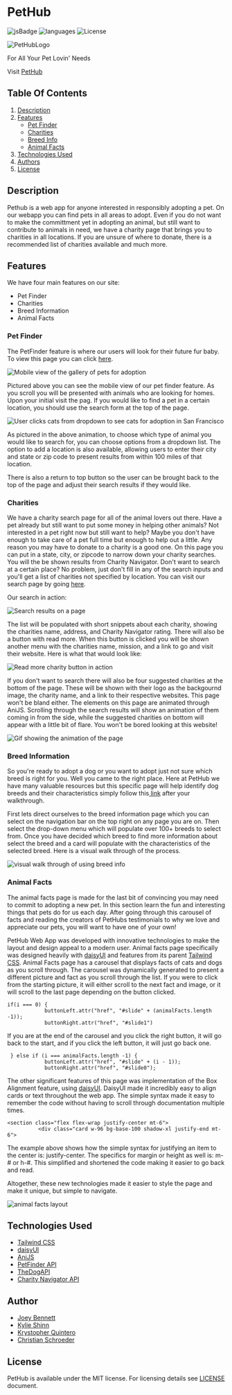 # **PetHub**

![jsBadge](https://img.shields.io/github/languages/top/cmwschroeder/pethub?style=plastic)
![languages](https://img.shields.io/github/languages/count/cmwschroeder/pethub)
![License](https://img.shields.io/github/license/cmwschroeder/pethub)


![PetHubLogo](./assets/media/PetHubLogo.png)

For All Your Pet Lovin' Needs

Visit [PetHub](https://cmwschroeder.github.io/pethub/)

## **Table Of Contents**
1. [Description](#description)
2. [Features](#features)
    - [Pet Finder](#pet-finder)
    - [Charities](#charities)
    - [Breed Info](#breed-information)
    - [Animal Facts](#animal-facts)
3. [Technologies Used](#technologies-used)
4. [Authors](#author)
5. [License](#license)

## **Description**

Pethub is a web app for anyone interested in responsibly adopting a pet. On our webapp you can find pets in all areas to adopt. Even if you do not want to make the committment yet in adopting an animal, but still want to contribute to animals in need, we have a charity page that brings you to charities in all locations. If you are unsure of where to donate, there is a recommended list of charities available and much more.

## **Features**

We have four main features on our site: 
* Pet Finder
* Charities
* Breed Information
* Animal Facts

### **Pet Finder**

The PetFinder feature is where our users will look for their future fur baby. To view this page you can click [here](https://cmwschroeder.github.io/pethub/pages/petFinder.html).

![Mobile view of the gallery of pets for adoption](./assets/media/petFinderScroll.gif)

Pictured above you can see the mobile view of our pet finder feature. As you scroll you will be presented with animals who are looking for homes. Upon your initial visit the pag. If you would like to find a pet in a certain location, you should use the search form at the top of the page.

![User clicks cats from dropdown to see cats for adoption in San Francisco](./assets/media/petFinderSearch.gif)

As pictured in the above animation, to choose which type of animal you would like to search for, you can choose options from a dropdown list. The option to add a location is also available, allowing users to enter their city and state or zip code to present results from within 100 miles of that location.

There is also a return to top button so the user can be brought back to the top of the page and adjust their search results if they would like.

### **Charities**

We have a charity search page for all of the animal lovers out there. Have a pet already but still want to put some money in helping other animals? Not interested in a pet right now but still want to help? Maybe you don't have enough to take care of a pet full time but enough to help out a little. Any reason you may have to donate to a charity is a good one. On this page you can put in a state, city, or zipcode to narrow down your charity searches. You will the be shown results from Charity Navigator. Don't want to search at a certain place? No problem, just don't fill in any of the search inputs and you'll get a list of charities not specified by location. You can visit our search page by going [here](https://cmwschroeder.github.io/pethub/pages/charity.html).

Our search in action:

![Search results on a page](./assets/media/search-charities.gif)

The list will be populated with short snippets about each charity, showing the charities name, address, and Charity Navigator rating. There will also be a button with read more. When this button is clicked you will be shown another menu with the charities name, mission, and a link to go and visit their website. Here is what that would look like:

![Read more charity button in action](./assets/media/view-charity-info.gif)

If you don't want to search there will also be four suggested charities at the bottom of the page. These will be shown with their logo as the backgournd image, the charity name, and a link to their respective websites. This page won't be bland either. The elements on this page are animated through AniJS. Scrolling through the search results will show an animation of them coming in from the side, while the suggested charities on bottom will appear with a little bit of flare. You won't be bored looking at this website!

![Gif showing the animation of the page](./assets/media/animated-charity-page.gif)

### **Breed Information**
So you're ready to adopt a dog or you want to adopt just not sure which breed is right for you. Well you came to the right place. Here at PetHub we have many valuable resources but this specific page will help identify dog breeds and their characteristics simply follow this<a href='https://cmwschroeder.github.io/pethub/pages/dogBreeds.html' target='_blank'> link</a> after your walkthrough. 

First lets direct ourselves to the breed information page which you can select on the navigation bar on the top right on any page you are on. Then select the drop-down menu which will populate over 100+ breeds to select from. Once you have decided which breed to find more information about select the breed and a card will populate with the characteristics of the selected breed. Here is a visual walk through of the process.

![visual walk through of using breed info](assets/media/dogbreedtut.gif)

### **Animal Facts**

The animal facts page is made for the last bit of convincing you may need to commit to adopting a new pet. In this section learn the fun and interesting things that pets do for us each day. After going through this carousel of facts and reading the creators of PetHubs testimonials to why we love and appreciate our pets, you will want to have one of your own!

PetHub Web App was developed with innovative technologies to make the layout and design appeal to a modern user. Animal facts page specifically was designed heavily with [daisyUI](https://daisyui.com/) and features from its parent [Tailwind CSS](https://tailwindcss.com/docs/installation). Animal Facts page has a carousel that displays facts of cats and dogs as you scroll through. The carousel was dynamically generated to present a different picture and fact as you scroll through the list. 
If you were to click from the starting picture, it will either scroll to the next fact and image, or it will scroll to the last page depending on the button clicked.
```
if(i === 0) {
            buttonLeft.attr("href", "#slide" + (animalFacts.length -1)); 
            buttonRight.attr("href", "#slide1")
```
If you are at the end of the carousel and you click the right button, it will go back to the start, and if you click the left button, it will just go back one.
```
 } else if (i === animalFacts.length -1) {
            buttonLeft.attr("href", "#slide" + (i - 1));
            buttonRight.attr("href", "#slide0");
```

The other significant features of this page was implementation of the Box Alignment feature, using [daisyUI](https://daisyui.com/). DaisyUI made it incredibly easy to align cards or text throughout the web app. The simple syntax made it easy to remember the code without having to scroll through documentation multiple times.
```
<section class="flex flex-wrap justify-center mt-6">
          <div class="card w-96 bg-base-100 shadow-xl justify-end mt-6">
```
The example above shows how the simple syntax for justifying an item to the center is: justify-center. The specifics for margin or height as well is: m-# or h-#. This simplified and shortened the code making it easier to go back and read.

Altogether, these new technologies made it easier to style the page and make it unique, but simple to navigate.

![animal facts layout](./assets/media/animal-facts-gif.gif)

## **Technologies Used**
* [Tailwind CSS](https://tailwindcss.com/docs/installation)
* [daisyUI](https://daisyui.com/)
* [AniJS](https://anijs.github.io/)
* [PetFinder API](https://www.petfinder.com/developers/v2/docs/)
* [TheDogAPI](https://docs.thedogapi.com/)
* [Charity Navigator API](https://www.charitynavigator.org/index.cfm?bay=content.view&cpid=1397)

## **Author**
* [Joey Bennett](https://github.com/coderbennett)
* [Kylie Shinn](https://github.com/kyliemshinn/)
* [Krystopher Quintero](https://github.com/KrystopherQ)
* [Christian Schroeder](https://github.com/cmwschroeder)

## **License**
PetHub is available under the MIT license. For licensing details see [LICENSE](LICENSE.txt) document.